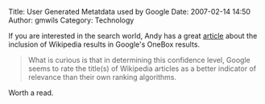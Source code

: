Title: User Generated Metatdata used by Google
Date: 2007-02-14 14:50
Author: gmwils
Category: Technology

If you are interested in the search world, Andy has a great [article][]
about the inclusion of Wikipedia results in Google's OneBox results.

> What is curious is that in determining this confidence level, Google
> seems to rate the title(s) of Wikipedia articles as a better indicator
> of relevance than their own ranking algorithms.

Worth a read.

  [article]: http://www.sgi.nu/diary/2007/02/14/google-abandons-pagerank-for-wikipedia-data/

